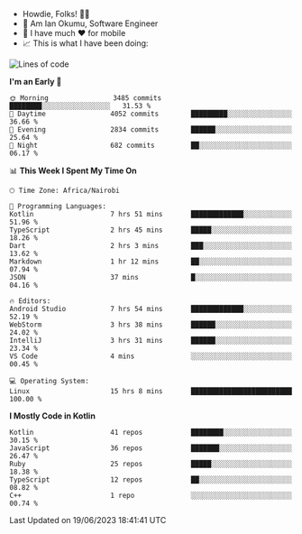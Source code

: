 
* Howdie, Folks! 👋🤓
* 🤪 Am Ian Okumu, Software Engineer
* 📱 I have much ❤️ for mobile
* 📈 This is what I have been doing:
  
<!-- <a href="https://otsembo.github.io/OtsemboPortfolio/" style="margin-right:.5%; margin-top=.5%;">
  <img align="center" src="https://github-readme-stats.vercel.app/api/top-langs/?username=otsembo&layout=compact" />
</a> -->

<!--START_SECTION:waka-->
![Lines of code](https://img.shields.io/badge/From%20Hello%20World%20I%27ve%20Written-8.2%20million%20lines%20of%20code-blue)

**I'm an Early 🐤** 

```text
🌞 Morning                3485 commits        ████████░░░░░░░░░░░░░░░░░   31.53 % 
🌆 Daytime                4052 commits        █████████░░░░░░░░░░░░░░░░   36.66 % 
🌃 Evening                2834 commits        ██████░░░░░░░░░░░░░░░░░░░   25.64 % 
🌙 Night                  682 commits         ██░░░░░░░░░░░░░░░░░░░░░░░   06.17 % 
```


📊 **This Week I Spent My Time On** 

```text
🕑︎ Time Zone: Africa/Nairobi

💬 Programming Languages: 
Kotlin                   7 hrs 51 mins       █████████████░░░░░░░░░░░░   51.96 % 
TypeScript               2 hrs 45 mins       █████░░░░░░░░░░░░░░░░░░░░   18.26 % 
Dart                     2 hrs 3 mins        ███░░░░░░░░░░░░░░░░░░░░░░   13.62 % 
Markdown                 1 hr 12 mins        ██░░░░░░░░░░░░░░░░░░░░░░░   07.94 % 
JSON                     37 mins             █░░░░░░░░░░░░░░░░░░░░░░░░   04.16 % 

🔥 Editors: 
Android Studio           7 hrs 54 mins       █████████████░░░░░░░░░░░░   52.19 % 
WebStorm                 3 hrs 38 mins       ██████░░░░░░░░░░░░░░░░░░░   24.02 % 
IntelliJ                 3 hrs 31 mins       ██████░░░░░░░░░░░░░░░░░░░   23.34 % 
VS Code                  4 mins              ░░░░░░░░░░░░░░░░░░░░░░░░░   00.45 % 

💻 Operating System: 
Linux                    15 hrs 8 mins       █████████████████████████   100.00 % 
```

**I Mostly Code in Kotlin** 

```text
Kotlin                   41 repos            ████████░░░░░░░░░░░░░░░░░   30.15 % 
JavaScript               36 repos            ███████░░░░░░░░░░░░░░░░░░   26.47 % 
Ruby                     25 repos            █████░░░░░░░░░░░░░░░░░░░░   18.38 % 
TypeScript               12 repos            ██░░░░░░░░░░░░░░░░░░░░░░░   08.82 % 
C++                      1 repo              ░░░░░░░░░░░░░░░░░░░░░░░░░   00.74 % 
```




 Last Updated on 19/06/2023 18:41:41 UTC
<!--END_SECTION:waka-->

<br />
<br />
<br />
<br />
<br />
  
  </div>
<!---
otsembo/otsembo is a ✨ special ✨ repository because its `README.md` (this file) appears on your GitHub profile.
You can click the Preview link to take a look at your changes.
--->
